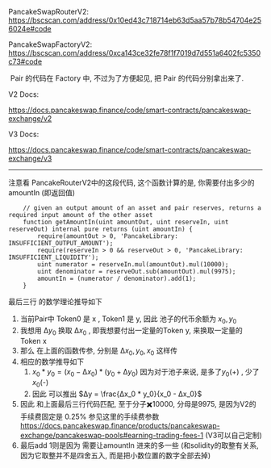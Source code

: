PancakeSwapRouterV2: https://bscscan.com/address/0x10ed43c718714eb63d5aa57b78b54704e256024e#code

PancakeSwapFactoryV2: https://bscscan.com/address/0xca143ce32fe78f1f7019d7d551a6402fc5350c73#code

​    Pair 的代码在 Factory 中, 不过为了方便起见, 把 Pair 的代码分别拿出来了.





V2 Docs:

https://docs.pancakeswap.finance/code/smart-contracts/pancakeswap-exchange/v2



V3 Docs:

https://docs.pancakeswap.finance/code/smart-contracts/pancakeswap-exchange/v3



---

注意看 PancakeRouterV2中的这段代码, 这个函数计算的是, 你需要付出多少的 amountIn (即返回值)

```solidity
    // given an output amount of an asset and pair reserves, returns a required input amount of the other asset
    function getAmountIn(uint amountOut, uint reserveIn, uint reserveOut) internal pure returns (uint amountIn) {
        require(amountOut > 0, 'PancakeLibrary: INSUFFICIENT_OUTPUT_AMOUNT');
        require(reserveIn > 0 && reserveOut > 0, 'PancakeLibrary: INSUFFICIENT_LIQUIDITY');
        uint numerator = reserveIn.mul(amountOut).mul(10000);
        uint denominator = reserveOut.sub(amountOut).mul(9975);
        amountIn = (numerator / denominator).add(1);
    }
```

最后三行 的数学理论推导如下

1. 当前Pair中 Token0 是 x , Token1 是 y, 因此 池子的代币余额为 $x_0, y_0$ 
2. 我想用 $∆y_0$ 换取 $∆x_0$ , 即我想要付出一定量的Token y, 来换取一定量的 Token x
3. 那么 在上面的函数传参, 分别是 $∆x_0, y_0, x_0$ 这样传
4. 相应的数学推导如下
   1. $x_0 * y_0 = (x_0 - ∆x_0)*(y_0 + ∆y_0)$  因为对于池子来说, 是多了$y_0$(+) , 少了$x_0$(-)
   2. 因此 可以推出 $∆y = \frac{∆x_0 * y_0}{x_0 - ∆x_0}$ 
5. 因此 和上面最后三行代码匹配, 至于分子✖️10000, 分母是9975, 是因为V2的手续费固定是 0.25% 参见这里的手续费参数   https://docs.pancakeswap.finance/products/pancakeswap-exchange/pancakeswap-pools#earning-trading-fees-1 (V3可以自己定制)
6. 最后add 1则是因为 需要让amountIn 进来的多一些 (和solidity的取整有关系, 因为它取整并不是四舍五入, 而是把小数位置的数字全部去掉)